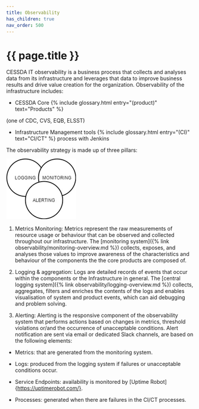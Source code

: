 ```yaml
---
title: Observability
has_children: true
nav_order: 500
---
```


# {{ page.title }}

CESSDA IT observability is a business process that collects and analyses data from its infrastructure and leverages that data to improve business results and drive value creation for the organization. Observability of the infrastructure includes:

- CESSDA Core {% include glossary.html entry="(product)" text="Products" %}

(one of CDC, CVS, EQB, ELSST)

- Infrastructure Management tools
  {% include glossary.html entry="(CI)" text="CI/CT" %} process with Jenkins

The observability strategy is made up of three pillars:

![CESSDA Observability](../images/observability-3.jpg)

1. Metrics Monitoring: Metrics represent the raw measurements of resource usage or behaviour that can be
observed and collected throughout our infrastructure.
The [monitoring system]({% link observability/monitoring-overview.md %}) collects, exposes,
and analyses those values to improve awareness of the characteristics and behaviour of the components
the the core products are composed of.

1. Logging & aggregation: Logs are detailed records of events that occur within the components or the Infrastructure in general.
The [central logging system]({% link observability/logging-overview.md %}) collects, aggregates, filters and enriches the contents of the logs and enables visualisation of system and product events,
which can aid debugging and problem solving.

1. Alerting: Alerting is the responsive component of the observability system that performs actions based on
  changes in metrics, threshold violations or/and the occurrence of unacceptable conditions.
Alert notification are sent via email or dedicated Slack channels, are based on the following elements:

- Metrics: that are generated from the monitoring system.

- Logs: produced from the logging system if failures or unacceptable conditions occur.

- Service Endpoints: availability is monitored by [Uptime Robot]{https://uptimerobot.com/}.

- Processes: generated when there are failures in the CI/CT processes.
